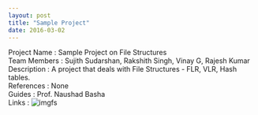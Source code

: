 ```yaml
---
layout: post
title: "Sample Project"
date: 2016-03-02
---
```

Project Name : Sample Project on File Structures   
Team Members : Sujith Sudarshan, Rakshith Singh, Vinay G, Rajesh Kumar   
Description  : A project that deals with File Structures - FLR, VLR, Hash tables.   
References   : None   
Guides       : Prof. Naushad Basha   
Links        : ![imgfs](http://sysinfotools.com/blog/wp-content/uploads/2011/07/ZIPformat.jpg)   
